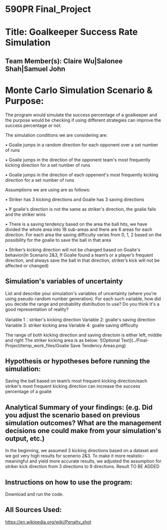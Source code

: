 # 590PR Final_Project

# Title: Goalkeeper Success Rate Simulation

## Team Member(s): Claire Wu|Salonee Shah|Samuel John

# Monte Carlo Simulation Scenario & Purpose:
The program would simulate the success percentage of a goalkeeper and the purpose would be checking if using different strategies can improve the success percentage or not.  

The simulation conditions we are considering are: 

•	Goalie jumps in a random direction for each opponent over a set number of runs 

•	Goalie jumps in the direction of the opponent team's most frequently kicking direction for a set number of runs

•	Goalie jumps in the direction of each oppenent's most frequently kicking direction for a set number of runs

Assumptions we are using are as follows:

•	Striker has 3 kicking directions and Goalie has 3 saving directions

•	If goalie's direction is not the same as striker's direction, the goalie fails and the striker wins

•	There is a saving tendency based on the area the ball hits, we have divided the whole area into 18 sub-areas and there are 6 areas for each direction. For each area the saving difficulty varies from 0, 1, 2 based on the possibility for the goalie to save the ball in that area

•	Striker’s kicking direction will not be changed based on Goalie's behavior(In Scenario 2&3, If Goalie found a team’s or a player’s frequent direction, and always save the ball in that direction, striker’s kick will not be affected or changed)

## Simulation's variables of uncertainty
List and describe your simulation's variables of uncertainty (where you're using pseudo-random number generation). For each such variable, how did you decide the range and probability distribution to use?  Do you think it's a good representation of reality?

Variable 1：striker's kicking direction
Variable 2: goalie's saving direction
Variable 3: striker kicking area
Variable 4: goalie saving difficulty 

The range of both kicking direction and saving directoin is either left, middle and right 
The striker kicking area is as below: 
![Optional Text](../Final-Project/temp_work_files/Goalie Save Tendency Areas.png)

## Hypothesis or hypotheses before running the simulation:
Saving the ball based on team’s most frequent kicking direction/each striker’s most frequent kicking direction can increase the success percentage of a goalie

## Analytical Summary of your findings: (e.g. Did you adjust the scenario based on previous simulation outcomes?  What are the management decisions one could make from your simulation's output, etc.)
In the beginning, we assumed 3 kicking directions based on a dataset and we got very high results for scenerio 2&3. To make it more realistic-meaningful and yield more accurate results, we adjusted the assumption for striker kick direction from 3 directions to 9 directions. 
Result TO BE ADDED

## Instructions on how to use the program:
Download and run the code.

## All Sources Used:
https://en.wikipedia.org/wiki/Penalty_shot
